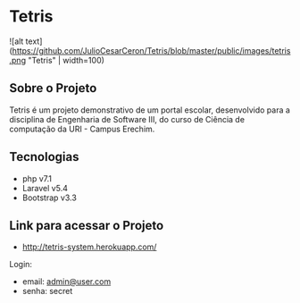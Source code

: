 # Tetris


![alt text](https://github.com/JulioCesarCeron/Tetris/blob/master/public/images/tetris.png "Tetris" | width=100)




## Sobre o Projeto
Tetris é um projeto demonstrativo de um portal escolar, desenvolvido para a disciplina de Engenharia de Software III, do curso de Ciência de computação da URI - Campus Erechim.
## Tecnologias
- php v7.1
- Laravel v5.4
- Bootstrap v3.3


## Link para acessar o Projeto
- http://tetris-system.herokuapp.com/

Login:
  - email: admin@user.com
  - senha: secret
